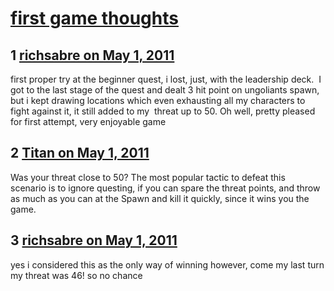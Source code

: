 # [first game thoughts](https://community.fantasyflightgames.com/topic/46076-first-game-thoughts/)

## 1 [richsabre on May 1, 2011](https://community.fantasyflightgames.com/topic/46076-first-game-thoughts/?do=findComment&comment=461716)

first proper try at the beginner quest, i lost, just, with the leadership deck.  I got to the last stage of the quest and dealt 3 hit point on ungoliants spawn, but i kept drawing locations which even exhausting all my characters to fight against it, it still added to my  threat up to 50. Oh well, pretty pleased for first attempt, very enjoyable game

## 2 [Titan on May 1, 2011](https://community.fantasyflightgames.com/topic/46076-first-game-thoughts/?do=findComment&comment=461807)

Was your threat close to 50? The most popular tactic to defeat this scenario is to ignore questing, if you can spare the threat points, and throw as much as you can at the Spawn and kill it quickly, since it wins you the game.

## 3 [richsabre on May 1, 2011](https://community.fantasyflightgames.com/topic/46076-first-game-thoughts/?do=findComment&comment=461821)

yes i considered this as the only way of winning however, come my last turn my threat was 46! so no chance

